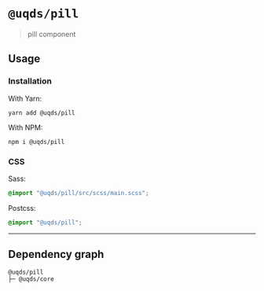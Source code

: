 # `@uqds/pill`

> pill component

## Usage

### Installation

With Yarn:

```shell
yarn add @uqds/pill
```

With NPM:

```shell
npm i @uqds/pill
```

### CSS

Sass:

```scss
@import "@uqds/pill/src/scss/main.scss";
```

Postcss:

```css
@import "@uqds/pill";
```

---

## Dependency graph

```shell
@uqds/pill
├─ @uqds/core
```
